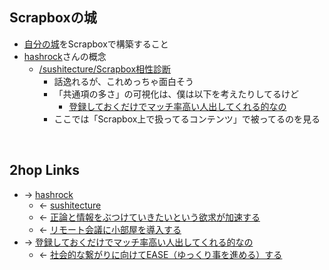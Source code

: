 ## Scrapboxの城
- [自分の城](自分の城.md)をScrapboxで構築すること
- [hashrock](hashrock.md)さんの概念
    - [/sushitecture/Scrapbox相性診断](https://scrapbox.io/sushitecture/Scrapbox相性診断)
        - 話逸れるが、これめっちゃ面白そう
        - 「共通項の多さ」の可視化は、僕は以下を考えたりしてるけど
            - [登録しておくだけでマッチ率高い人出してくれる的なの](登録しておくだけでマッチ率高い人出してくれる的なの.md)
        - ここでは「Scrapbox上で扱ってるコンテンツ」で被ってるのを見る

<br>

## 2hop Links
- → [hashrock](hashrock.md)
    - ← [sushitecture](sushitecture.md)
    - ← [正論と情報をぶつけていきたいという欲求が加速する](正論と情報をぶつけていきたいという欲求が加速する.md)
    - ← [リモート会議に小部屋を導入する](リモート会議に小部屋を導入する.md)
- → [登録しておくだけでマッチ率高い人出してくれる的なの](登録しておくだけでマッチ率高い人出してくれる的なの.md)
    - ← [社会的な繋がりに向けてEASE（ゆっくり事を進める）する](社会的な繋がりに向けてEASE_ゆっくり事を進める_する.md)
